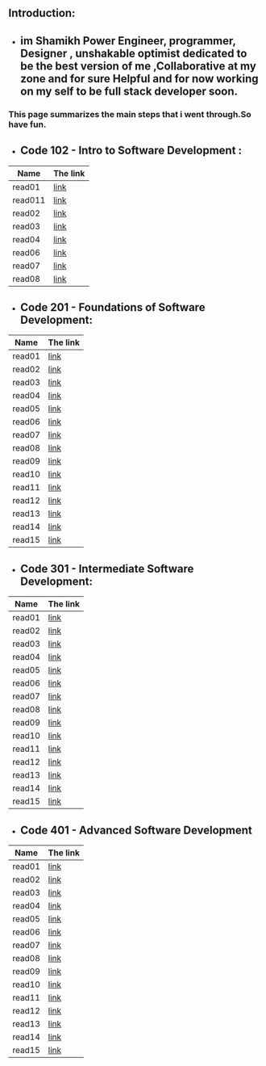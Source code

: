 ## Introduction:

- ##  im Shamikh Power Engineer, programmer, Designer , unshakable optimist dedicated to be the best version of me ,Collaborative at my zone and for sure Helpful and for now working on my self to be full stack developer soon. 
### This page summarizes the main steps that i went through.So have fun.




- ## Code 102 - Intro to Software Development :

 Name    |  The link
 --------|  -------- 
 read01  | [link](REad01) 
 read011 | [link](read011)
 read02  | [link](read02)
 read03  | [link](read03)
 read04  | [link](read04)
 read06  | [link](read06)
 read07  | [link](read07)
 read08  | [link](read08)
 

- ## Code 201 - Foundations of Software Development:

Name    | The link
--------| -----------
read01  | [link](reaD201)
read02  | [link](reaD02)
read03  | [link](reaD03)
read04  | [link](reaD04)
read05  | [link](reaD05)
read06  | [link](reaD06)
read07  | [link](reaD07)
read08  | [link](reaD08)
read09  | [link](reaD09)
read10  | [link](reaD10)
read11  | [link](reaD11)
read12  | [link](reaD12)
read13  | [link](reaD13)
read14  | [link](read14a)
read15  | [link](read14b)

- ## Code 301 - Intermediate Software Development:

Name    | The link
--------| -----------
read01  | [link](Read01)
read02  | [link](Read02)
read03  | [link](Read03)
read04  | [link](Read04)
read05  | [link](Read05)
read06  | [link](Read06)
read07  | [link](Read07)
read08  | [link](Read08)
read09  | [link](Read09)
read10  | [link](Read10)
read11  | [link](Read11)
read12  | [link](Read12)
read13  | [link](Read13)
read14  | [link](Read14)
read15  | [link](Read15)


- ## Code 401 - Advanced Software Development

Name    | The link
--------| -----------
read01  | [link](readd01)
read02  | [link](readd02)
read03  | [link](readd03)
read04  | [link](readd04)
read05  | [link](readd05)
read06  | [link](readd06)
read07  | [link](readd07)
read08  | [link](readd08)
read09  | [link](readd09)
read10  | [link](readd10)
read11  | [link](readd11)
read12  | [link](readd12)
read13  | [link](readd13)
read14  | [link](readd14)
read15  | [link](readd15)